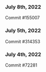 ### July 8th, 2022

Commit #155007

### July 5th, 2022

Commit #314353


### July 4th, 2022

Commit #72281
